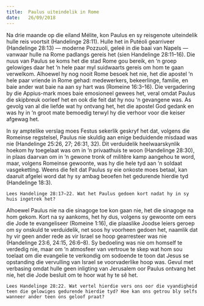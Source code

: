```yaml
---
title:  Paulus uiteindelik in Rome
date:   26/09/2018
---
```


Na drie maande op die eiland Mélite, kon Paulus en sy reisgenote uiteindelik hulle reis voortsit (Handelinge 28:11). Hulle het in Putéoli gearriveer (Handelinge 28:13) — moderne Pozzuoli, geleë in die baai van Napels — vanwaar hulle na Rome padlangs gereis het (sien Handelinge 28:11–16). Die nuus van Paulus se koms het die stad Rome gou bereik, en ‘n groep gelowiges daar het ‘n hele paar myl suidwaarts gereis om hom te gaan verwelkom. Alhoewel hy nog nooit Rome besoek het nie, het die apostel ‘n hele paar vriende in Rome gehad: medewerkers, bekeerlinge, familie, en baie ander wat baie na aan sy hart was (Romeine 16:3–16). Die vergadering by die Appius-mark moes baie emosioneel gewees het, veral omdat Paulus die skipbreuk oorleef het en ook die feit dat hy nou ‘n gevangene was. As gevolg van al die liefde wat hy ontvang het, het die apostel God gedank en was hy in ‘n groot mate bemoedig terwyl hy die verhoor voor die keiser afgewag het.

In sy amptelike verslag moes Festus sekerlik geskryf het dat, volgens die Romeinse regstelsel, Paulus nie skuldig aan enige beduidende misdaad was nie (Handelinge 25:26, 27; 26:31, 32). Dit verduidelik heelwaarskynlik hoekom hy toegelaat was om in ‘n privaathuis te woon (Handelinge 28:30), in plaas daarvan om in ‘n gewone tronk of militêre kamp aangehou te word, maar, volgens Romeinse gewoonte, was hy die hele tyd aan ‘n soldaat vasgeketting. Weens die feit dat Paulus sy eie onkoste moes betaal, kan daaruit afgelei word dat hy sy ambag beoefen het gedurende hierdie tyd (Handelinge 18:3).

`Lees Handelinge 28:17–22. Wat het Paulus gedoen kort nadat hy in sy huis ingetrek het?`

Alhoewel Paulus nie na die sinagoge toe kon gaan nie, het die sinagoge na hom gekom. Kort na sy aankoms, het hy dus, volgens sy gewoonte om eers die Jode te evangeliseer (Romeine 1:16), die plaaslike Joodse leiers geroep om sy onskuld te verduidelik, net soos hy voorheen gedoen het, naamlik dat hy vir geen ander rede as vir Israel se hoop gearresteer was nie (Handelinge 23:6, 24:15, 26:6–8). Sy bedoeling was nie om homself te verdedig nie, maar om ‘n atmosfeer van vertroue te skep wat hom sou toelaat om die evangelie te verkondig om sodoende te toon dat Jesus se opstanding die vervulling van Israel se voorvaderlike hoop was. Gevul met verbasing omdat hulle geen inligting van Jerusalem oor Paulus ontvang het nie, het die Jode besluit om te hoor wat hy te sê het.

`Lees Handelinge 28:22. Wat vertel hierdie vers ons oor die vyandigheid teen die gelowiges gedurende hierdie tyd? Hoe kan ons getrou bly selfs wanneer ander teen ons geloof praat?`
